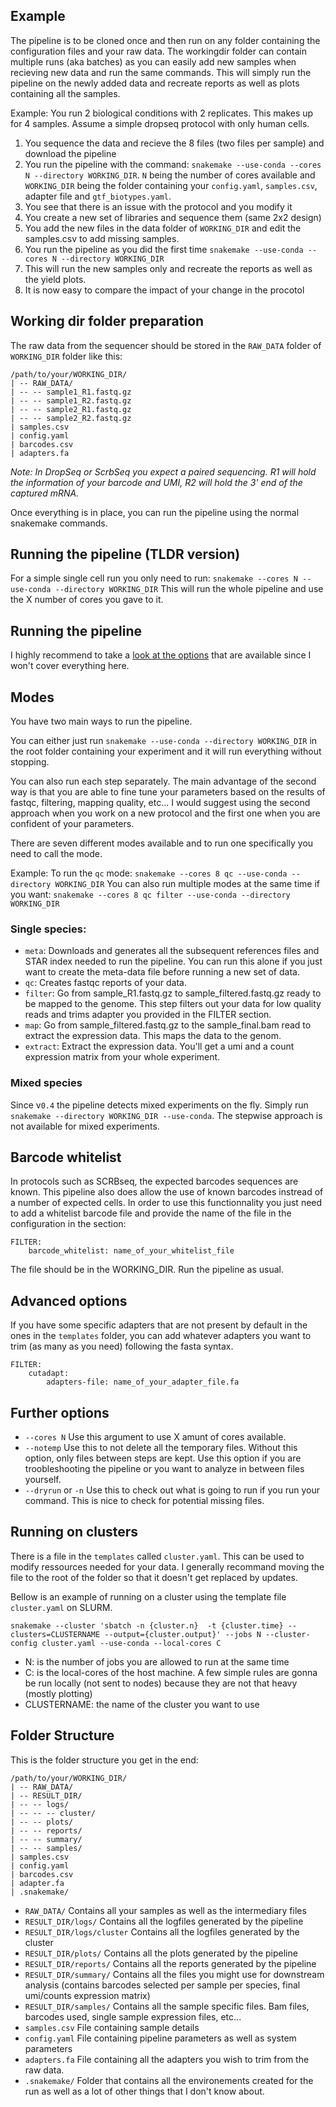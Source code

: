 Example
-----------------------
The pipeline is to be cloned once and then run on any folder containing the configuration files and your raw data. The workingdir folder can contain multiple runs (aka batches) as you can easily add new samples when recieving new data and run the same commands. This will simply run the pipeline on the newly added data and recreate reports as well as plots containing all the samples.

Example: You run 2 biological conditions with 2 replicates. This makes up for 4 samples. Assume a simple dropseq protocol with only human cells.
1. You sequence the data and recieve the 8 files (two files per sample) and download the pipeline
2. You run the pipeline with the command: `snakemake --use-conda --cores N --directory WORKING_DIR`. `N` being the number of cores available and `WORKING_DIR` being the folder containing your `config.yaml`, `samples.csv`, adapter file and `gtf_biotypes.yaml`.
3. You see that there is an issue with the protocol and you modify it
4. You create a new set of libraries and sequence them (same 2x2 design)
5. You add the new files in the data folder of `WORKING_DIR` and edit the samples.csv to add missing samples.
6. You run the pipeline as you did the first time `snakemake --use-conda --cores N --directory WORKING_DIR`
7. This will run the new samples only and recreate the reports as well as the yield plots.
8. It is now easy to compare the impact of your change in the procotol

Working dir folder preparation
----------------
The raw data from the sequencer should be stored in the `RAW_DATA` folder of `WORKING_DIR` folder like this:
```
/path/to/your/WORKING_DIR/
| -- RAW_DATA/
| -- -- sample1_R1.fastq.gz
| -- -- sample1_R2.fastq.gz
| -- -- sample2_R1.fastq.gz
| -- -- sample2_R2.fastq.gz
| samples.csv
| config.yaml
| barcodes.csv
| adapters.fa
```
*Note: In DropSeq or ScrbSeq you expect a paired sequencing. R1 will hold the information of your barcode and UMI, R2 will hold the 3' end of the captured mRNA.*


Once everything is in place, you can run the pipeline using the normal snakemake commands.

Running the pipeline (TLDR version)
----------------------------

For a simple single cell run you only need to run: `snakemake --cores N --use-conda --directory WORKING_DIR`
This will run the whole pipeline and use the X number of cores you gave to it.


Running the pipeline
---------------------------------

I highly recommend to take a [look at the options](http://snakemake.readthedocs.io/en/latest/) that are available since I won't cover everything here.


Modes
------------------------------
You have two main ways to run the pipeline.

You can either just run `snakemake --use-conda --directory WORKING_DIR` in the root folder containing your experiment and it will run everything without stopping.

You can also run each step separately. The main advantage of the second way is that you are able to fine tune your parameters based on the results of fastqc, filtering, mapping quality, etc...
I would suggest using the second approach when you work on a new protocol and the first one when you are confident of your parameters.

There are seven different modes available and to run one specifically you need to call the mode.

Example: To run the `qc` mode: `snakemake --cores 8 qc --use-conda --directory WORKING_DIR`
You can also run multiple modes at the same time if you want: `snakemake --cores 8 qc filter --use-conda --directory WORKING_DIR`

### Single species:
* `meta`: Downloads and generates all the subsequent references files and STAR index needed to run the pipeline. You can run this alone if you just want to create the meta-data file before running a new set of data.
* `qc`: Creates fastqc reports of your data.    
* `filter`: Go from sample_R1.fastq.gz to sample_filtered.fastq.gz ready to be mapped to the genome.  This step filters out your data for low quality reads and trims adapter you provided in the FILTER section.
* `map`: Go from sample_filtered.fastq.gz to the sample_final.bam read to extract the expression data. This maps the data to the genom.
* `extract`: Extract the expression data. You'll get a umi and a count expression matrix from your whole experiment.

### Mixed species
Since v`0.4` the pipeline detects mixed experiments on the fly. Simply run `snakemake --directory WORKING_DIR --use-conda`. The stepwise approach is not available for mixed experiments.

Barcode whitelist
---------------------
In protocols such as SCRBseq, the expected barcodes sequences are known. This pipeline also does allow the use of known barcodes instread of a number of expected cells.
In order to use this functionnality you just need to add a whitelist barcode file and provide the name of the file in the configuration in the section:

```
FILTER:
	barcode_whitelist: name_of_your_whitelist_file
```
The file should be in the WORKING_DIR. Run the pipeline as usual.

Advanced options
-------------------
If you have some specific adapters that are not present by default in the ones in the `templates` folder, you can add whatever adapters you want to trim (as many as you need) following the fasta syntax.

```
FILTER:
	cutadapt:
		adapters-file: name_of_your_adapter_file.fa
```

Further options
---------------------
* `--cores N` Use this argument to use X amunt of cores available.
* `--notemp` Use this to not delete all the temporary files. Without this option, only files between steps are kept. Use this option if you are troobleshooting the pipeline or you want to analyze in between files yourself.
* `--dryrun` or `-n` Use this to check out what is going to run if you run your command. This is nice to check for potential missing files.


Running on clusters
----------------------------------
There is a file in the `templates` called `cluster.yaml`. This can be used to modify ressources needed for your data. I generally recommand moving the file to the root of the folder so that it doesn't get replaced by updates.

Bellow is an example of running on a cluster using the template file `cluster.yaml` on SLURM.

```
snakemake --cluster 'sbatch -n {cluster.n}  -t {cluster.time} --clusters=CLUSTERNAME --output={cluster.output}' --jobs N --cluster-config cluster.yaml --use-conda --local-cores C
```

* N: is the number of jobs you are allowed to run at the same time
* C: is the local-cores of the host machine. A few simple rules are gonna be run locally (not sent to nodes) because they are not that heavy (mostly plotting)
* CLUSTERNAME: the name of the cluster you want to use


Folder Structure
-----------------------
This is the folder structure you get in the end:
```
/path/to/your/WORKING_DIR/
| -- RAW_DATA/
| -- RESULT_DIR/
| -- -- logs/
| -- -- -- cluster/
| -- -- plots/
| -- -- reports/
| -- -- summary/
| -- -- samples/
| samples.csv
| config.yaml
| barcodes.csv
| adapter.fa
| .snakemake/
```

* `RAW_DATA/` Contains all your samples as well as the intermediary files
* `RESULT_DIR/logs/` Contains all the logfiles generated by the pipeline
* `RESULT_DIR/logs/cluster` Contains all the logfiles generated by the cluster
* `RESULT_DIR/plots/` Contains all the plots generated by the pipeline
* `RESULT_DIR/reports/` Contains all the reports generated by the pipeline
* `RESULT_DIR/summary/` Contains all the files you might use for downstream analysis (contains barcodes selected per sample per species, final umi/counts expression matrix)
* `RESULT_DIR/samples/` Contains all the sample specific files. Bam files, barcodes used, single sample expression files, etc...
* `samples.csv` File containing sample details
* `config.yaml` File containing pipeline parameters as well as system parameters
* `adapters.fa` File containing all the adapters you wish to trim from the raw data.
* `.snakemake/` Folder that contains all the environements created for the run as well as a lot of other things that I don't know about.